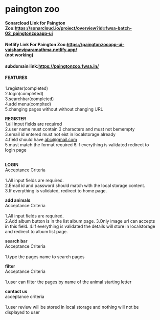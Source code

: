 # paington zoo
#### Sonarcloud Link for Paington Zoo:https://sonarcloud.io/project/overview?id=fwsa-batch-02_paingtonzooapp-ui<br>
#### Netlify Link For Paington Zoo:https://paingtonzooapp-ui-vaishanviparamathma.netlify.app/<br>(not working)
#### subdomain link:https://paingtonzoo.fwsa.in/


#### FEATURES
1.register(completed)<br>
2.login(completed)<br>
3.searchbar(completed)<br>
4.add menu(complted)<br>
5.changing pages without without changing URL<br>

<strong>REGISTER</strong><br>
1.all input fields are required<br>
2.user name must contain 3 characters and must not bemempty<br>
 3.email id entered must not eist in localstorage already<br>
 4.field should have abc@gmail.com<br>
 5.must match the format required
 6.if everything is validated redirect to login page
<br><br>

<strong>LOGIN</strong><br>
Acceptance Criteria<br><br>
1.All input fields are required.<br>
2.Email id and password should match with the local storage content.<br>
3.If everything is validated, redirect to home page.<br>

<strong>add animals</strong><br>
Acceptance Criteria<br><br>
 1.All input fields are required.<br>
 2.Add album button is in the list album page.
3.Only image url can accepts in this field.
4.If everything is validated the details will store in localstorage and redirect to album list page.


 <strong>search bar</strong><br>
Acceptance Criteria<br><br>
1.type the pages name to search pages<br>

<strong>filter</strong><br>
Acceptance Criteria<br><br>
1.user can filter the pages by name of the animal starting letter
 
<strong>contact us</strong><br>
acceptance criteria<br><br>
1.user review will be stored in local storage and nothing will not be displayed to user
